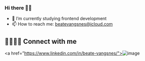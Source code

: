### Hi there 👋🏽

- 🫧 I’m currently studying frontend development
- 📫 How to reach me: beatevangsnes@icloud.com

## 🫱🏽‍🫲🏾 Connect with me
<a href=”https://www.linkedin.com/in/beate-vangsnes/"><img align=”left” width=”21px”/>![image](https://github.com/Beatevangsnes/Beatevangsnes/assets/112164771/9f802a7a-d58a-4514-bafe-39b9e2047dfc)
</a>


<!--
**Beatevangsnes/Beatevangsnes** is a ✨ _special_ ✨ repository because its `README.md` (this file) appears on your GitHub profile.

Here are some ideas to get you started:

- 🔭 I’m currently working on ...
- 🌱 I’m currently learning ...
- 👯 I’m looking to collaborate on ...
- 🤔 I’m looking for help with ...
- 💬 Ask me about ...
- 📫 How to reach me: beatevangsnes@icloud.com
- 😄 Pronouns: ...
- ⚡ Fun fact: ...
-->
